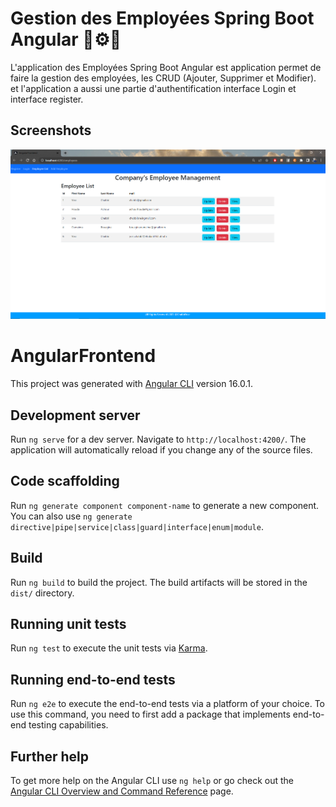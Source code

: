 # Gestion des Employées Spring Boot Angular 🔧⚙👔

L'application des Employées Spring Boot Angular est application  permet de faire la gestion des employées, les CRUD (Ajouter, Supprimer et Modifier).
et l'application a aussi une partie d'authentification interface Login et interface register.

## Screenshots

<img src="https://github.com/chabbiyosr/Gestion-des-Employees-Spring-Boot-Angular/blob/master/Liste%20des%20employes.PNG">


# AngularFrontend

This project was generated with [Angular CLI](https://github.com/angular/angular-cli) version 16.0.1.

## Development server

Run `ng serve` for a dev server. Navigate to `http://localhost:4200/`. The application will automatically reload if you change any of the source files.

## Code scaffolding

Run `ng generate component component-name` to generate a new component. You can also use `ng generate directive|pipe|service|class|guard|interface|enum|module`.

## Build

Run `ng build` to build the project. The build artifacts will be stored in the `dist/` directory.

## Running unit tests

Run `ng test` to execute the unit tests via [Karma](https://karma-runner.github.io).

## Running end-to-end tests

Run `ng e2e` to execute the end-to-end tests via a platform of your choice. To use this command, you need to first add a package that implements end-to-end testing capabilities.

## Further help

To get more help on the Angular CLI use `ng help` or go check out the [Angular CLI Overview and Command Reference](https://angular.io/cli) page.

